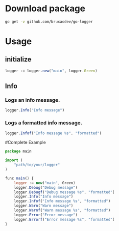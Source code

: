 # Download package
```sh
go get -v github.com/bruxaodev/go-logger
```

# Usage

## initialize
```js
logger := logger.new("main", logger.Green)
```
##


## Info
### Logs an info message.
```js
logger.Info("Info message")
```
### Logs a formatted info message.
```js
logger.Infof("Info message %s", "formatted")
```

#Complete Example
```js
package main

import (
    "path/to/your/logger"
)

func main() {
    logger := new("main", Green)
    logger.Debug("Debug message")
    logger.Debugf("Debug message %s", "formatted")
    logger.Info("Info message")
    logger.Infof("Info message %s", "formatted")
    logger.Warn("Warn message")
    logger.Warnf("Warn message %s", "formatted")
    logger.Error("Error message")
    logger.Errorf("Error message %s", "formatted")
}
```